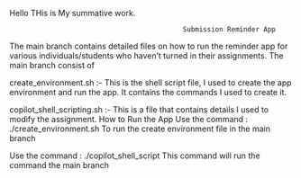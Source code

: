 Hello
THis is My summative work.

                                               Submission Reminder App
The main branch contains detailed files on how to run the reminder app for various individuals/students who haven’t turned in their assignments. The main branch consist of 

create_environment.sh :- This is the shell script file, I used to create the app environment and run the app. It contains the commands I used  to create it.

copilot_shell_scripting.sh :- This is a file that contains details I used to modify the assignment.
                                         How to Run the App 
Use the command : 
              ./create_environment.sh 
To run the create environment file in the main branch 

Use the command : 
             ./copilot_shell_script
This command will run the command the main branch
